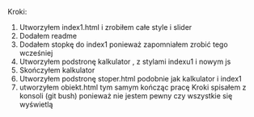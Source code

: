 Kroki:
1. Utworzyłem index1.html i zrobiłem całe style i slider
2. Dodałem readme
3. Dodałem stopkę do index1 ponieważ zapomniałem zrobić tego wcześniej
4. Utworzyłem podstronę kalkulator , z stylami indexu1 i nowym js
5. Skończyłem kalkulator
6. Utworzyłem podstronę stoper.html podobnie jak kalkulator i index1 
7. utworzyłem obiekt.html tym samym kończąc pracę
Kroki spisałem z konsoli (git bush) ponieważ nie jestem pewny czy wszystkie się wyświetlą
